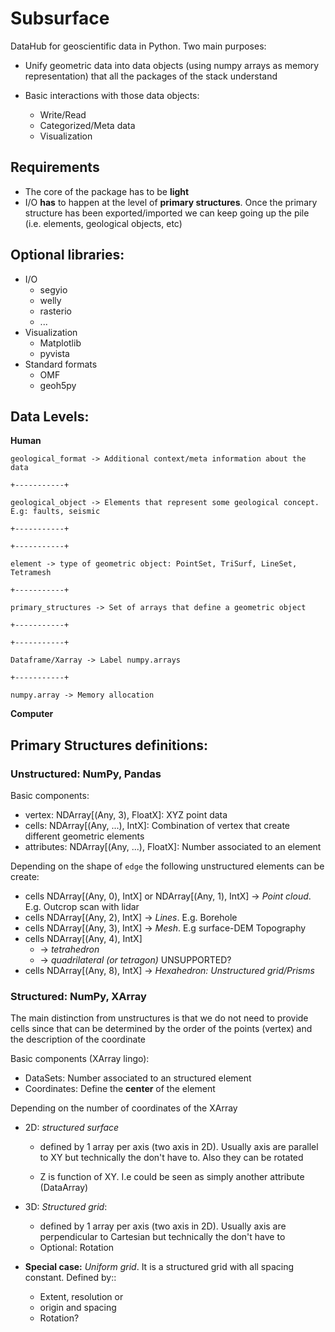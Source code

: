 # Subsurface

DataHub for geoscientific data in Python. Two main purposes:

+ Unify geometric data into data objects (using numpy arrays as memory representation) that all the packages of the stack understand

+ Basic interactions with those data objects:
    + Write/Read
    + Categorized/Meta data
    + Visualization

## Requirements

+ The core of the package has to be **light**
+ I/O **has** to happen at the level of **primary structures**. Once the primary structure has been exported/imported we can keep going up the pile (i.e. elements, geological objects, etc)

## Optional libraries:
+ I/O 
    + segyio
    + welly
    + rasterio
    + ...
+ Visualization
    + Matplotlib
    + pyvista
+ Standard formats
    + OMF
    + geoh5py

## Data Levels:

**Human**

    geological_format -> Additional context/meta information about the data

    +-----------+

    geological_object -> Elements that represent some geological concept. E.g: faults, seismic

    +-----------+

    +-----------+

    element -> type of geometric object: PointSet, TriSurf, LineSet, Tetramesh

    +-----------+

    primary_structures -> Set of arrays that define a geometric object

    +-----------+

    +-----------+

    Dataframe/Xarray -> Label numpy.arrays

    +-----------+

    numpy.array -> Memory allocation

**Computer**

## Primary Structures definitions:

### Unstructured: NumPy, Pandas
Basic components:

- vertex:  NDArray[(Any, 3), FloatX]: XYZ point data
- cells: NDArray[(Any, ...), IntX]: Combination of vertex that create different geometric elements
- attributes: NDArray[(Any, ...), FloatX]: Number associated to an element

Depending on the shape of `edge` the following unstructured elements can be create:
- cells NDArray[(Any, 0), IntX] or NDArray[(Any, 1), IntX] -> *Point cloud*. E.g. Outcrop scan with lidar 
- cells NDArray[(Any, 2), IntX] -> *Lines*. E.g. Borehole
- cells NDArray[(Any, 3), IntX] -> *Mesh*. E.g surface-DEM Topography
- cells NDArray[(Any, 4), IntX] 
    - -> *tetrahedron*
    - -> *quadrilateral (or tetragon)* UNSUPPORTED?
- cells NDArray[(Any, 8), IntX] -> *Hexahedron: Unstructured grid/Prisms*


### Structured: NumPy, XArray
The main distinction from unstructures is that we do not need to provide cells since that can be determined by the order of the points (vertex) and the description of the coordinate


Basic components (XArray lingo):
- DataSets: Number associated to an structured element
- Coordinates: Define the **center** of the element


Depending on the number of coordinates of the XArray

- 2D: *structured surface*
    - defined by 1 array per axis (two axis in 2D). Usually axis are parallel to XY  but technically the don't have to. Also they can be rotated
    
    - Z is function of XY. I.e could be seen as simply another attribute (DataArray)


- 3D: *Structured grid*:
    - defined by 1 array per axis (two axis in 2D). Usually axis are perpendicular to Cartesian but technically the don't have to
    - Optional: Rotation

- **Special case:** *Uniform grid*. It is a structured grid with all spacing constant. Defined by::
    
    - Extent, resolution or
    - origin and spacing
    - Rotation?